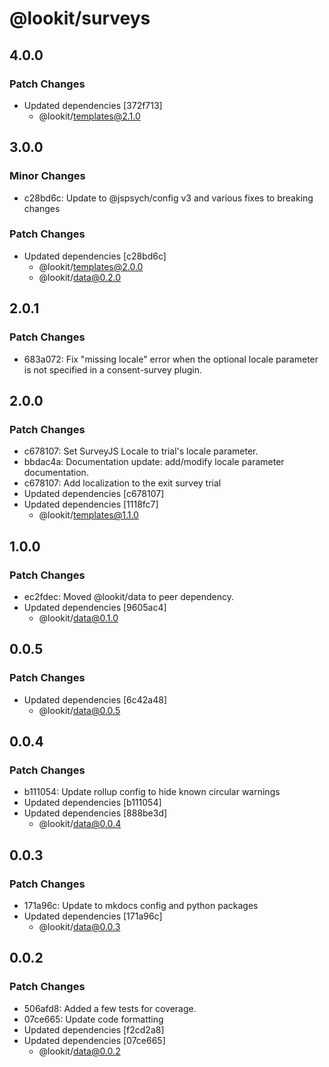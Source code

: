 # @lookit/surveys

## 4.0.0

### Patch Changes

- Updated dependencies [372f713]
  - @lookit/templates@2.1.0

## 3.0.0

### Minor Changes

- c28bd6c: Update to @jspsych/config v3 and various fixes to breaking changes

### Patch Changes

- Updated dependencies [c28bd6c]
  - @lookit/templates@2.0.0
  - @lookit/data@0.2.0

## 2.0.1

### Patch Changes

- 683a072: Fix "missing locale" error when the optional locale parameter is not
  specified in a consent-survey plugin.

## 2.0.0

### Patch Changes

- c678107: Set SurveyJS Locale to trial's locale parameter.
- bbdac4a: Documentation update: add/modify locale parameter documentation.
- c678107: Add localization to the exit survey trial
- Updated dependencies [c678107]
- Updated dependencies [1118fc7]
  - @lookit/templates@1.1.0

## 1.0.0

### Patch Changes

- ec2fdec: Moved @lookit/data to peer dependency.
- Updated dependencies [9605ac4]
  - @lookit/data@0.1.0

## 0.0.5

### Patch Changes

- Updated dependencies [6c42a48]
  - @lookit/data@0.0.5

## 0.0.4

### Patch Changes

- b111054: Update rollup config to hide known circular warnings
- Updated dependencies [b111054]
- Updated dependencies [888be3d]
  - @lookit/data@0.0.4

## 0.0.3

### Patch Changes

- 171a96c: Update to mkdocs config and python packages
- Updated dependencies [171a96c]
  - @lookit/data@0.0.3

## 0.0.2

### Patch Changes

- 506afd8: Added a few tests for coverage.
- 07ce665: Update code formatting
- Updated dependencies [f2cd2a8]
- Updated dependencies [07ce665]
  - @lookit/data@0.0.2
